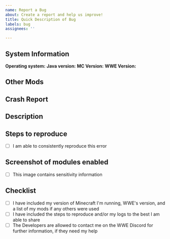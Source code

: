 ```yaml
---
name: Report a Bug
about: Create a report and help us improve!
title: Quick Description of Bug
labels: bug
assignees: ''

---
```


## System Information
**Operating system:**
**Java version:**
**MC Version:**
**WWE Version:**

## Other Mods
<!-- Other mods can effect WWE in an undesirable way. Please list your active mods! -->

## Crash Report
<!-- You can delete this line if you don't have any crash reports to give. -->
<!-- You can find your logs in `%appdata%/.minecraft/logs/` for Windows, or  `/Library/Application\ Support/minecraft/logs` for Mac. -->

## Description
<!-- Flight kills me on mcserver.com / Xray doesn't work in WWE for 1.14.2. / My game crashes when enabling Fastplace! -->

## Steps to reproduce
- [ ] I am able to consistently reproduce this error
<!-- If you can consistently get this error, let us know how! If we can reproduce it, we can fix it. If we can't, then we're just shooting in the dark on whether or not we've fixed it! -->

## Screenshot of modules enabled
- [ ] This image contains sensitivity information
<!-- Even if you don't think it could effect what happened, sometimes modules may break others. We don't know! We may never know, if you don't show us what mods are enabled. -->


## Checklist
- [ ] I have included my version of Minecraft I'm running, WWE's version, and a list of my mods if any others were used
- [ ] I have included the steps to reproduce and/or my logs to the best I am able to share
- [ ] The Developers are allowed to contact me on the WWE Discord for further information, if they need my help
